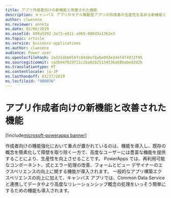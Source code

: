 ```yaml
---
title: アプリ作成者向けの新機能と改善された機能
description: キャンバス アプリやモデル駆動型アプリの作成者の生産性を高める新機能と既存の機能の改善。
author: clwesene
ms.reviewer: anneta
ms.date: 02/06/2019
ms.assetid: b99a5392-3a73-e811-a965-000d3a1362e3
ms.topic: article
ms.service: business-applications
ms.author: clwesene
audience: Power user
ms.openlocfilehash: 2a331dbb016fc84d8ef8a6e093e3d4f4f4972f95
ms.sourcegitcommit: ca3b94f829721c2ba02b25134536a58babed2d2b
ms.translationtype: HT
ms.contentlocale: ja-JP
ms.lasthandoff: 03/27/2019
ms.locfileid: "900076"
---
```

# <a name="new-and-improved-capabilities-for-app-makers"></a>アプリ作成者向けの新機能と改善された機能

[!include[microsoft-powerapps banner](../includes/microsoft-powerapps.md)]

作成者向けの機能強化において重点が置かれているのは、機能を導入し、既存の概念を簡素化して障壁を取り除く一方で、高度なユーザーには豊富な機能を提供することにより、生産性を向上させることです。 PowerApps では、再利用可能なコンポーネント、式とエラー処理の改善、フォームとビュー デザイナーのエクスペリエンスの向上に関する機能が導入されます。 一般的なアプリ構築エクスペリエンスの向上に加えて、キャンバス アプリでは、Common Data Service と連携してデータやより高度なリレーションシップ概念の処理をいっそう簡単にするための機能も導入されます。
